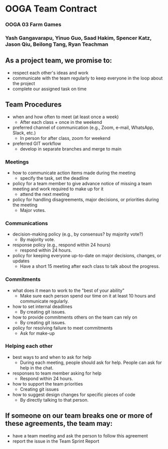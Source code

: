 # OOGA Team Contract
### OOGA 03 Farm Games
### Yash Gangavarapu, Yinuo Guo, Saad Hakim, Spencer Katz, Jason Qiu, Beilong Tang, Ryan Teachman


## As a project team, we promise to:
 * respect each other's ideas and work
 * communicate with the team regularly to keep everyone in the loop about the project
 * complete our assigned task on time


## Team Procedures
 * when and how often to meet (at least once a week)
   * After each class + once in the weekend
 * preferred channel of communication (e.g., Zoom, e-mail, WhatsApp, Slack, etc.)
   * In person for after class, zoom for weekend
 * preferred GIT workflow
   * develop in separate branches and merge to main
 

### Meetings 
 * how to communicate action items made during the meeting
   * specify the task, set the deadline
 * policy for a team member to give advance notice of missing a team meeting and work required to make up for it
   * attend the next meeting
 * policy for handling disagreements, major decisions, or priorities during the meeting
   * Major votes.


### Communications
 * decision-making policy (e.g., by consensus? by majority vote?)
   * By majority vote.
 * response policy (e.g., respond within 24 hours)
   * respond within 24 hours.
 * policy for keeping everyone up-to-date on major decisions, changes, or updates 
   * Have a short 15 meeting after each class to talk about the progress.


### Commitments
 * what does it mean to work to the "best of your ability"
   * Make sure each person spend our time on it at least 10 hours and communicate regularly.
 * how to set internal deadlines
   * By creating git issues. 
 * how to provide commitments others on the team can rely on
   * By creating git issues.
 * policy for resolving failure to meet commitments
   * Ask for make-up


### Helping each other
 * best ways to and when to ask for help
   * During each meeting, people should ask for help. People can ask for help in the chat.
 * responses to team member asking for help
   * Respond within 24 hours.
 * how to support the team priorities
   * Creating git issues
 * how to suggest design changes for specific pieces of code
   * By directly talking to that person.

## If someone on our team breaks one or more of these agreements, the team may:
 * have a team meeting and ask the person to follow this agreement
 * report the issue in the Team Sprint Report
